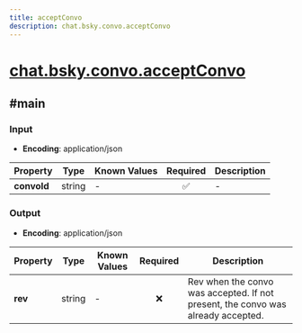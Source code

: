 ```yaml
---
title: acceptConvo
description: chat.bsky.convo.acceptConvo
---
```


# [chat.bsky.convo.acceptConvo](https://github.com/myConsciousness/atproto.dart/blob/main/lexicons/chat/bsky/convo/acceptConvo.json)

## #main

### Input

- **Encoding**: application/json

| Property | Type | Known Values | Required | Description |
| --- | --- | --- | :---: | --- |
| **convoId** | string | - | ✅ | - |

### Output

- **Encoding**: application/json

| Property | Type | Known Values | Required | Description |
| --- | --- | --- | :---: | --- |
| **rev** | string | - | ❌ | Rev when the convo was accepted. If not present, the convo was already accepted. |

